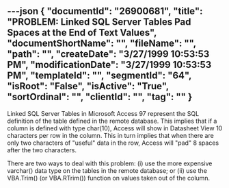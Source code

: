 ---json
{
  "documentId": "26900681",
  "title": "PROBLEM: Linked SQL Server Tables Pad Spaces at the End of Text Values",
  "documentShortName": "",
  "fileName": "",
  "path": "",
  "createDate": "3/27/1999 10:53:53 PM",
  "modificationDate": "3/27/1999 10:53:53 PM",
  "templateId": "",
  "segmentId": "64",
  "isRoot": "False",
  "isActive": "True",
  "sortOrdinal": "",
  "clientId": "",
  "tag": ""
}
---

Linked SQL Server Tables in Microsoft Access 97 represent the SQL definition of the table defined in the remote database. This implies that if a column is defined with type char(10), Access will show in Datasheet View 10 characters per row in the column. This in turn implies that when there are only two characters of &quot;useful&quot; data in the row, Access will &quot;pad&quot; 8 spaces after the two characters.

There are two ways to deal with this problem: (i) use the more expensive varchar() data type on the tables in the remote database; or (ii) use the VBA.Trim() (or VBA.RTrim()) function on values taken out of the column.
